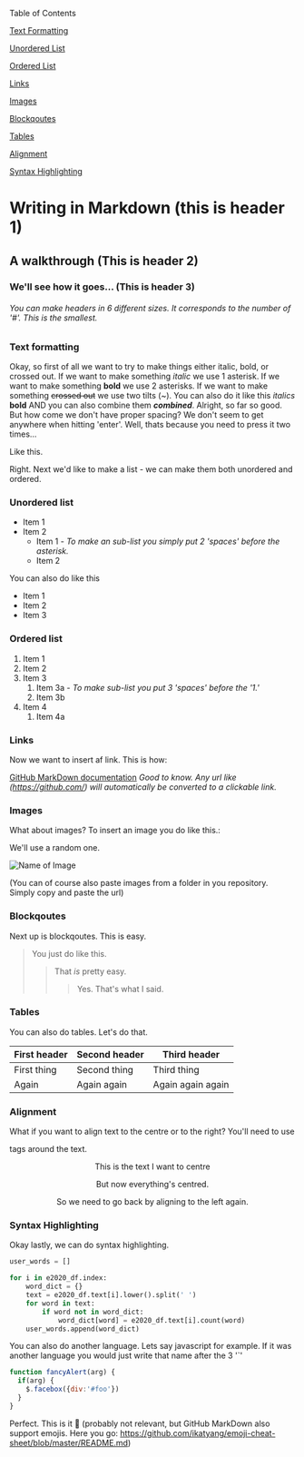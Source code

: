 Table of Contents 

[Text Formatting](https://github.com/mathildeyung/DigitalMethods2021/blob/main/MarkdownWalkthrough.md#text-formatting)

[Unordered List](https://github.com/mathildeyung/DigitalMethods2021/blob/main/MarkdownWalkthrough.md#unordered-list)

[Ordered List](https://github.com/mathildeyung/DigitalMethods2021/blob/main/MarkdownWalkthrough.md#ordered-list)

[Links](https://github.com/mathildeyung/DigitalMethods2021/blob/main/MarkdownWalkthrough.md#links)

[Images](https://github.com/mathildeyung/DigitalMethods2021/blob/main/MarkdownWalkthrough.md#images)

[Blockqoutes](https://github.com/mathildeyung/DigitalMethods2021/blob/main/MarkdownWalkthrough.md#blockqoutes)

[Tables](https://github.com/mathildeyung/DigitalMethods2021/blob/main/MarkdownWalkthrough.md#tables)

[Alignment](https://github.com/mathildeyung/DigitalMethods2021/blob/main/MarkdownWalkthrough.md#alignment)

[Syntax Highlighting](https://github.com/mathildeyung/DigitalMethods2021/blob/main/MarkdownWalkthrough.md#syntax-highlighting)


# Writing in Markdown (this is header 1)
## A walkthrough (This is header 2)
### We'll see how it goes... (This is header 3)
###### You can make headers in 6 different sizes. It corresponds to the number of '#'. This is the smallest. 

### Text formatting
Okay, so first of all we want to try to make things either italic, bold, or crossed out. 
If we want to make something *italic* we use 1 asterisk. If we want to make something **bold** we use 2 asterisks. If we want to make something ~~crossed out~~
we use two tilts (~). You can also do it like this _italics_ __bold__ AND you can also combine them __*combined*__.
Alright, so far so good. But how come we don't have proper spacing? We don't seem to get anywhere when hitting 'enter'. Well, thats because you need to press it
two times...

Like this. 

Right. Next we'd like to make a list - we can make them both unordered and ordered.

### Unordered list 
* Item 1 
* Item 2 
  * Item 1 - *To make an sub-list you simply put 2 'spaces' before the asterisk.*
  * Item 2

You can also do like this 
- Item 1
- Item 2
- Item 3

### Ordered list
1. Item 1
1. Item 2
1. Item 3
   1. Item 3a - *To make sub-list you put 3 'spaces' before the '1.'*
   1. Item 3b
1. Item 4
   1. Item 4a

### Links
Now we want to insert af link. This is how:

[GitHub MarkDown documentation](https://docs.github.com/en/github/writing-on-github/basic-writing-and-formatting-syntax)
*Good to know. Any url like (https://github.com/) will automatically be converted to a clickable link.*

### Images
What about images? To insert an image you do like this.:

We'll use a random one.

![Name of Image](https://picsum.photos/200/200) 

(You can of course also paste images from a folder in you repository. Simply copy and
paste the url)

### Blockqoutes
Next up is blockqoutes. This is easy.

> You just do like this.
>> That *is* pretty easy. 
>>> Yes. That's what I said.

### Tables
You can also do tables. Let's do that. 

First header | Second header | Third header
------ | ------ | ------ |
First thing | Second thing | Third thing
Again | Again again | Again again again


### Alignment
What if you want to align text to the centre or to the right? You'll need to use <div> tags around the text. 

<div align="center">
This is the text I want to centre
 
But now everything's centred. 
 
So we need to go back by aligning to the left again.

<div align="left">


### Syntax Highlighting
Okay lastly, we can do syntax highlighting.

```Python
user_words = []

for i in e2020_df.index:
    word_dict = {}
    text = e2020_df.text[i].lower().split(' ')
    for word in text:
        if word not in word_dict:
            word_dict[word] = e2020_df.text[i].count(word)
    user_words.append(word_dict)
```

You can also do another language. Lets say javascript for example. If it was another language you would just write that name after the 3 '`'
```javascript
function fancyAlert(arg) {
  if(arg) {
    $.facebox({div:'#foo'})
  }
}
```

Perfect. This is it 🥳 (probably not relevant, but GitHub MarkDown also support emojis. Here you go: https://github.com/ikatyang/emoji-cheat-sheet/blob/master/README.md)
